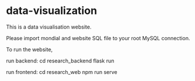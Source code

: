 # data-visualization

This is a data visualisation website.

Please import mondial and website SQL file to your root MySQL connection.

To run the website,

run backend:
cd research_backend
flask run

run frontend:
cd research_web
npm run serve

